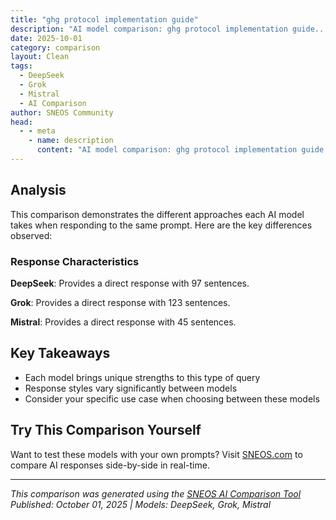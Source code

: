 ```yaml
---
title: "ghg protocol implementation guide"
description: "AI model comparison: ghg protocol implementation guide..."
date: 2025-10-01
category: comparison
layout: Clean
tags:
  - DeepSeek
  - Grok
  - Mistral
  - AI Comparison
author: SNEOS Community
head:
  - - meta
    - name: description
      content: "AI model comparison: ghg protocol implementation guide..."
---
```


<ChatComparison
  title="ghg protocol implementation guide"
  prompt="ghg protocol implementation guide"
  :responses='{"DeepSeek": "Of course. Here is a comprehensive guide to implementing the GHG Protocol, structured as a step-by-step process. This guide is based on the core standards\u2014the *Corporate Standard* and the *Scope 2 Guidance*\u2014and is designed to be a practical roadmap for an organization.\n\n### **Overview: What is the GHG Protocol?**\n\nThe GHG Protocol is the world\u0027s most widely used greenhouse gas accounting standard. It provides the framework for businesses, governments, and other entities to measure and manage their emissions. The core philosophy is: **\u0022What gets measured, gets managed.\u0022**\n\nThe implementation process can be broken down into five key phases:\n\n1. **Plan \u0026 Set Boundaries**\n2. **Collect Data \u0026 Calculate Emissions**\n3. **Report \u0026 Verify**\n4. **Reduce \u0026 Set Targets**\n5. **Review \u0026 Improve**\n\n---\n\n### **Phase 1: Plan \u0026 Set Boundaries**\n\nThis foundational phase determines the entire scope of your inventory.\n\n#### **Step 1: Get Organizational Buy-In \u0026 Assemble a Team**\n* **Secure Senior Management Support:** This is critical for allocating resources and ensuring company-wide cooperation.\n* **Form a GHG Team:** Include members from Sustainability, EHS (Environment, Health \u0026 Safety), Finance, Operations, Supply Chain, and HR. Assign clear roles and responsibilities.\n\n#### **Step 2: Define Organizational Boundaries (The \u0022Who\u0022)**\nYou must choose how you will consolidate your emissions. The GHG Protocol offers two main approaches:\n* **Operational Control Approach:** Account for 100% of emissions from operations over which your company has control. This is the most common and straightforward method.\n* **Equity Share Approach:** Account for emissions according to your company\u0027s share of equity in the operation. This is more common in joint ventures.\n\n**Recommendation for beginners:** Start with the **Operational Control** approach.\n\n#### **Step 3: Define Operational Boundaries (The \u0022What\u0022)**\nCategorize your emissions into the three scopes. This is the heart of the GHG Protocol.\n\n* **Scope 1: Direct Emissions**\n * **Sources:** Emissions from sources that are owned or controlled by the company.\n * **Examples:** Fuel combustion in company-owned boilers, furnaces, vehicles; process emissions from chemical production; fugitive emissions from refrigerants and air conditioning systems.\n\n* **Scope 2: Indirect Emissions from Purchased Energy**\n * **Sources:** Emissions from the generation of purchased electricity, steam, heating, and cooling that is consumed by the company.\n * **Note:** You must calculate this using both the **location-based** method (using grid average emission factors) and the **market-based** method (using emission factors from specific contracts, like Renewable Energy Certificates - RECs). The GHG Protocol *Scope 2 Guidance* mandates this dual reporting.\n\n* **Scope 3: Other Indirect Emissions (Upstream \u0026 Downstream)**\n * **Sources:** All other indirect emissions that occur in your value chain.\n * **Examples (Upstream):** Purchased goods \u0026 services, capital goods, fuel- and energy-related activities, transportation and distribution, waste generated in operations, business travel, employee commuting.\n * **Examples (Downstream):** Transportation and distribution of sold products, processing of sold products, use of sold products, end-of-life treatment of sold products, investments, franchises.\n * **Action:** The *Corporate Value Chain (Scope 3) Standard* provides detailed guidance. **You are required to account for all 15 categories, but you must prioritize those that are most significant (likely to represent the largest portion of your total emissions).**\n\n---\n\n### **Phase 2: Collect Data \u0026 Calculate Emissions**\n\nThis is the data-intensive phase of the process.\n\n#### **Step 4: Identify Emission Sources**\nCreate a comprehensive list of all activities within your boundaries. For example:\n* **Facilities:** Natural gas bills, refrigerant logs.\n* **Fleet:** Fuel purchases (gasoline, diesel).\n* **Energy:** Electricity, steam, and cooling utility bills.\n\n#### **Step 5: Collect Activity Data**\nGather quantitative data on the level of activity for each source.\n* **Units:** kWh of electricity, therms of natural gas, liters of diesel, kilometers traveled, kilograms of waste.\n* **Data Sources:** Utility bills, fuel cards, purchase records, travel booking systems, facility managers.\n\n#### **Step 6: Apply Emission Factors**\nConvert your activity data into CO2-equivalent (CO2e) emissions using the formula:\n**Emissions = Activity Data \u00D7 Emission Factor**\n\n* **Emission Factors:** These convert a unit of activity (e.g., a kWh of electricity) into GHG emissions (kg CO2e).\n* **Sources for Factors:**\n * **Your utility provider** (for market-based Scope 2).\n * **Government Agencies:** EPA (US), DEFRA (UK), IEA.\n * **Life Cycle Assessment (LCA) Databases:** Ecoinvent, GaBi.\n * **Built-in factors in GHG accounting software.**\n\n#### **Step 7: Choose a Calculation Tool**\n* **Spreadsheets (e.g., Excel/Sheets):** Good for small organizations or initial efforts. Prone to errors and difficult to manage at scale.\n* **Dedicated GHG Software:** Highly recommended for accuracy, efficiency, and audit trails. Examples: Persefoni, Watershed, Sustain.Life, Normative.\n\n---\n\n### **Phase 3: Report \u0026 Verify**\n\nCreating the inventory is only half the battle; communicating it credibly is the other.\n\n#### **Step 8: Compile and Document the Inventory**\n* Create a master inventory that summarizes your emissions by scope and category.\n* **Document everything:** Keep a record of all data sources, emission factors chosen, boundary decisions, and methodologies. This is your **GHG Inventory Management Plan**.\n\n#### **Step 9: Set a Base Year and Track Over Time**\n* **Base Year:** A specific historical year against which future emissions are tracked. It must be a representative year for your operations.\n* **Recalculation:** You must recalculate your base year emissions if there are significant structural changes (e.g., mergers, acquisitions, divestitures) or changes in calculation methodologies to ensure a consistent comparison.\n\n#### **Step 10: Ensure Quality Assurance/Quality Control (QA/QC)**\n* **Quality Control (QC):** Routine technical activities *during* the process (e.g., data validation checks, spreadsheet error checks).\n* **Quality Assurance (QA):** A periodic review *after* the fact, often by someone not involved in the original compilation, to verify that the GHG data is correct.\n\n#### **Step 11: Seek External Verification (Assurance)**\n* **What it is:** An independent third-party review of your GHG inventory (e.g., by an accounting firm or certification body).\n* **Why it\u0027s important:** It builds credibility and trust with stakeholders (investors, customers) and is often required for participation in reporting programs like CDP.\n\n---\n\n### **Phase 4: Reduce \u0026 Set Targets**\n\nThe ultimate goal of measurement is to enable management and reduction.\n\n#### **Step 12: Analyze Results and Identify Hotspots**\n* Which scope is the largest? (For most companies, it\u0027s Scope 3).\n* Which activities are the most emission-intensive?\n* This analysis will inform your reduction strategy.\n\n#### **Step 13: Develop a GHG Reduction Strategy**\n* **Short-term:** Low-cost operational efficiencies (e.g., LED lighting, reducing business travel).\n* **Long-term:** Capital investments (e.g., on-site renewables, fleet electrification, process redesign).\n\n#### **Step 14: Set a Public GHG Reduction Target**\n* **Science-Based Targets (SBTs):** The gold standard. Targets are considered \u0022science-based\u0022 if they are in line with what the latest climate science deems necessary to meet the goals of the Paris Agreement (limiting warming to 1.5\u00B0C). This is highly recommended.\n* **Net-Zero Targets:** A longer-term ambition to balance residual emissions with removals.\n\n---\n\n### **Phase 5: Review \u0026 Improve**\n\nGHG accounting is not a one-time event.\n\n#### **Step 15: Annualize the Process**\n* Repeat the inventory process annually.\n* Use the lessons learned from each cycle to improve data collection, refine emission factors, and expand into previously unmeasured Scope 3 categories.\n\n### **Key Resources from the GHG Protocol:**\n\n* **[The Corporate Standard](https://ghgprotocol.org/corporate-standard)** (Core guide for Scopes 1 \u0026 2)\n* **[The Scope 2 Guidance](https://ghgprotocol.org/scope_2_guidance)** (Mandatory for purchased energy accounting)\n* **[The Corporate Value Chain (Scope 3) Standard](https://ghgprotocol.org/scope-3-standard)** (Comprehensive guide for Scope 3)\n* **Calculation Tools \u0026 Emission Factors:** Available on their website.\n\nBy following this structured approach, your organization can create a robust, credible, and actionable GHG inventory that serves as a foundation for meaningful climate action.", "Grok": "The Greenhouse Gas (GHG) Protocol is a widely used international accounting tool for government and business leaders to understand, quantify, and manage greenhouse gas emissions. It provides a standardized framework for measuring and reporting emissions. Implementing the GHG Protocol involves several steps, and below is a guide to help you understand and apply it effectively. This guide is based on the GHG Protocol Corporate Accounting and Reporting Standard, which is one of the most widely used standards under the GHG Protocol.\n\n---\n\n### **Overview of the GHG Protocol**\nThe GHG Protocol categorizes emissions into three scopes:\n1. **Scope 1**: Direct emissions from owned or controlled sources (e.g., fuel combustion in company vehicles, on-site manufacturing processes).\n2. **Scope 2**: Indirect emissions associated with the purchase of electricity, steam, heating, or cooling.\n3. **Scope 3**: All other indirect emissions in a company\u2019s value chain (e.g., business travel, employee commuting, upstream and downstream activities). Scope 3 is often the largest and most complex to measure, and reporting is optional but increasingly encouraged.\n\nThe GHG Protocol is developed by the World Resources Institute (WRI) and the World Business Council for Sustainable Development (WBCSD). It is compatible with other standards like ISO 14064 and is often used for reporting to initiatives like CDP (Carbon Disclosure Project) or compliance with regulations.\n\n---\n\n### **Implementation Guide for the GHG Protocol**\n\n#### **Step 1: Understand the Principles and Objectives**\n- Familiarize yourself with the GHG Protocol\u2019s five core principles:\n 1. **Relevance**: Ensure the GHG inventory reflects emissions that are significant to your organization and stakeholders.\n 2. **Completeness**: Account for all relevant emission sources and activities within the chosen boundary.\n 3. **Consistency**: Use consistent methodologies to allow for meaningful comparisons over time.\n 4. **Transparency**: Provide clear documentation of data sources, assumptions, and methodologies.\n 5. **Accuracy**: Ensure data is as accurate as possible and reduce uncertainties.\n- Define your goal for implementing the GHG Protocol (e.g., regulatory compliance, voluntary reporting, setting reduction targets).\n\n#### **Step 2: Define Organizational Boundaries**\n- Determine which parts of your organization will be included in the GHG inventory.\n- Choose an approach for consolidating emissions:\n 1. **Equity Share**: Account for emissions based on the percentage of ownership in operations.\n 2. **Financial Control**: Account for emissions from operations over which you have financial control.\n 3. **Operational Control**: Account for emissions from operations over which you have operational control.\n- Clearly document the chosen approach for transparency and consistency.\n\n#### **Step 3: Set Operational Boundaries**\n- Identify which emission scopes (1, 2, and 3) and categories within Scope 3 you will include in your inventory.\n- While Scope 1 and Scope 2 are mandatory for most reporting, Scope 3 is optional but recommended as it often represents the majority of emissions.\n- Examples of Scope 3 categories include purchased goods and services, business travel, employee commuting, and waste disposal.\n\n#### **Step 4: Choose a Base Year and Reporting Period**\n- Select a base year as a reference point for tracking emissions over time. The base year should be representative of your operations and have reliable data.\n- Define the reporting period (usually annually) for your GHG inventory.\n\n#### **Step 5: Identify Emission Sources**\n- Conduct a comprehensive review of your operations to identify all sources of GHG emissions within the defined boundaries.\n- Use tools like process maps or value chain analyses to categorize activities under Scope 1, 2, and 3.\n- Common emission sources include:\n - **Scope 1**: Fuel combustion, vehicle fleets, refrigerant leaks.\n - **Scope 2**: Purchased electricity and heat.\n - **Scope 3**: Supply chain, business travel, waste management.\n\n#### **Step 6: Collect Data**\n- Gather activity data for each emission source (e.g., fuel consumption in liters, electricity usage in kWh, travel distances).\n- Use primary data (direct measurements) where possible, or secondary data (industry averages, estimates) if primary data is unavailable.\n- Document data sources and any assumptions or estimations for transparency.\n\n#### **Step 7: Select Emission Factors**\n- Emission factors are coefficients that convert activity data into GHG emissions (e.g., kg CO2 per liter of diesel).\n- Use emission factors from credible sources such as:\n - National databases (e.g., U.S. EPA, UK DEFRA).\n - International databases (e.g., IPCC Guidelines).\n - Industry-specific tools or local utility providers (for Scope 2 emissions).\n- Ensure emission factors are up-to-date and specific to your region or activity.\n\n#### **Step 8: Calculate Emissions**\n- Multiply activity data by the appropriate emission factor to calculate emissions for each source.\n- Convert all emissions to a common unit, typically carbon dioxide equivalent (CO2e), using Global Warming Potential (GWP) values from the IPCC (e.g., methane has a higher GWP than CO2).\n- Sum emissions by scope and category to obtain a total GHG inventory.\n\n#### **Step 9: Manage Data Quality and Uncertainty**\n- Assess the quality of your data and identify areas of uncertainty (e.g., estimates or incomplete data).\n- Use the GHG Protocol\u2019s data quality indicators (e.g., completeness, accuracy) to prioritize data improvements.\n- Consider third-party verification or assurance to enhance credibility.\n\n#### **Step 10: Report Emissions**\n- Prepare a GHG emissions report following the GHG Protocol guidelines, including:\n - Organizational and operational boundaries.\n - Base year and reporting period.\n - Total emissions by scope (and Scope 3 categories, if applicable).\n - Methodology, data sources, and assumptions.\n - Any changes in methodology or recalculations of past inventories.\n- Disclose the report internally or externally (e.g., to stakeholders, CDP, or regulators).\n- Use standardized formats like those provided by CDP or TCFD (Task Force on Climate-related Financial Disclosures) if required.\n\n#### **Step 11: Set Targets and Track Progress**\n- Use the GHG inventory as a baseline to set emission reduction targets (e.g., Science-Based Targets aligned with the Paris Agreement).\n- Monitor emissions regularly and track progress against targets.\n- Adjust your base year emissions if there are significant changes in organizational structure (e.g., mergers, acquisitions).\n\n#### **Step 12: Engage Stakeholders and Improve**\n- Communicate results to internal and external stakeholders to build trust and accountability.\n- Use insights from the inventory to identify emission hotspots and implement reduction strategies (e.g., energy efficiency, renewable energy adoption).\n- Continuously improve data quality and expand Scope 3 reporting if initially limited.\n\n---\n\n### **Key Resources and Tools**\n1. **GHG Protocol Standards and Guidance**:\n - **Corporate Accounting and Reporting Standard**: For Scope 1 and 2 emissions.\n - **Corporate Value Chain (Scope 3) Standard**: For Scope 3 emissions.\n - Available for free on the GHG Protocol website (ghgprotocol.org).\n2. **GHG Protocol Tools**:\n - Calculation tools and spreadsheets for specific sectors and emission sources.\n3. **IPCC Guidelines**: For emission factors and GWP values.\n4. **Software Solutions**: Tools like Carbon Trust, Sphera, or in-house systems to automate data collection and reporting.\n5. **Training and Certification**: WRI offers training programs on GHG accounting.\n\n---\n\n### **Challenges and Tips**\n- **Challenge**: Incomplete or poor-quality data.\n - **Tip**: Start with available data, prioritize high-impact areas, and improve over time.\n- **Challenge**: Scope 3 complexity.\n - **Tip**: Begin with a few relevant Scope 3 categories and expand as capacity and data availability increase.\n- **Challenge**: Lack of internal expertise.\n - **Tip**: Engage consultants or use online resources and training from WRI or other organizations.\n\n---\n\nBy following this implementation guide, organizations can create a robust GHG inventory, comply with reporting requirements, and contribute to global efforts to reduce greenhouse gas emissions. If you have a specific sector or context in mind (e.g., manufacturing, energy, or small business), let me know, and I can tailor the guidance further!", "Mistral": "The Greenhouse Gas (GHG) Protocol provides standards and tools for companies and organizations to measure and manage their greenhouse gas emissions. Implementing the GHG Protocol involves several key steps. Here\u2019s a guide to help you through the process:\n\n### 1. Understand the GHG Protocol Standards\nThe GHG Protocol includes several standards:\n- **Corporate Standard**: For companies to measure and report their GHG emissions.\n- **Corporate Value Chain (Scope 3) Standard**: For companies to measure and report emissions across their entire value chain.\n- **Product Standard**: For companies to measure and report the GHG emissions associated with specific products.\n- **Project Protocol**: For companies to measure and report the GHG emissions reductions from specific projects.\n\n### 2. Define Your Organizational Boundaries\nDetermine the boundaries of your organization for reporting purposes. This includes identifying all facilities, operations, and activities that will be included in your GHG inventory.\n\n### 3. Identify Emission Sources\nIdentify all sources of GHG emissions within your organizational boundaries. This includes:\n- **Scope 1**: Direct emissions from owned or controlled sources.\n- **Scope 2**: Indirect emissions from the generation of purchased electricity, steam, heating, and cooling.\n- **Scope 3**: Other indirect emissions that occur in the value chain of the reporting company, including both upstream and downstream emissions.\n\n### 4. Collect Data\nGather data on all identified emission sources. This may involve:\n- **Energy consumption data**: For electricity, natural gas, fuel oil, etc.\n- **Transportation data**: For company vehicles, employee commuting, etc.\n- **Waste data**: For waste disposal and treatment.\n- **Other relevant data**: Such as emissions from industrial processes.\n\n### 5. Calculate Emissions\nUse the GHG Protocol\u2019s calculation tools and methodologies to quantify your emissions. This involves:\n- **Conversion factors**: To convert activity data into GHG emissions.\n- **Emission factors**: To calculate the emissions from specific activities.\n\n### 6. Report Emissions\nPrepare a GHG emissions report that includes:\n- **Total emissions**: For each scope.\n- **Emission sources**: Detailed breakdown of emissions by source.\n- **Methodologies**: Description of the methods used to calculate emissions.\n- **Assumptions and uncertainties**: Any assumptions made and uncertainties in the data.\n\n### 7. Verify Emissions\nConsider having your GHG emissions report verified by a third-party auditor to ensure accuracy and credibility.\n\n### 8. Develop a Management Plan\nCreate a plan to manage and reduce your GHG emissions. This may include:\n- **Setting targets**: For emission reductions.\n- **Implementing projects**: To reduce emissions, such as energy efficiency improvements, renewable energy adoption, etc.\n- **Monitoring progress**: Regularly track and report on your progress towards your emission reduction targets.\n\n### 9. Communicate Results\nShare your GHG emissions report and management plan with stakeholders, including investors, customers, and regulatory bodies.\n\n### 10. Continuous Improvement\nRegularly review and update your GHG inventory and management plan to ensure continuous improvement in your emission reduction efforts.\n\n### Tools and Resources\n- **GHG Protocol Tools**: The GHG Protocol provides various tools, including calculation tools, emission factors, and reporting templates.\n- **Training and Support**: Consider attending training sessions or workshops provided by the GHG Protocol or other organizations to enhance your understanding and implementation capabilities.\n\n### Conclusion\nImplementing the GHG Protocol is a systematic process that requires careful planning, data collection, and analysis. By following these steps, you can effectively measure, manage, and report your GHG emissions, contributing to sustainability goals and regulatory compliance."}' 
  published-date="15:49"
/>

## Analysis

This comparison demonstrates the different approaches each AI model takes when responding to the same prompt. Here are the key differences observed:

### Response Characteristics

**DeepSeek**: Provides a direct response with 97 sentences. 

**Grok**: Provides a direct response with 123 sentences. 

**Mistral**: Provides a direct response with 45 sentences. 

## Key Takeaways

- Each model brings unique strengths to this type of query
- Response styles vary significantly between models
- Consider your specific use case when choosing between these models

## Try This Comparison Yourself

Want to test these models with your own prompts? Visit [SNEOS.com](https://sneos.com) to compare AI responses side-by-side in real-time.

---

*This comparison was generated using the [SNEOS AI Comparison Tool](https://sneos.com)*
*Published: October 01, 2025 | Models: DeepSeek, Grok, Mistral*
